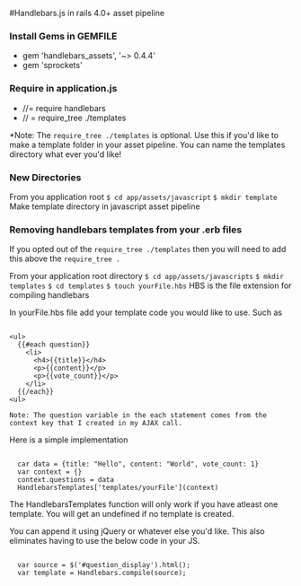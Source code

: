#Handlebars.js in rails 4.0+ asset pipeline

### Install Gems in GEMFILE
* gem 'handlebars_assets', '~> 0.4.4'
* gem 'sprockets'

### Require in application.js
* //= require handlebars
* // = require_tree ./templates

*Note: The ```require_tree ./templates``` is optional. Use this if you'd like to make a template folder in your asset pipeline. You can name the templates directory what ever you'd like!

### New Directories
From you application root
```$ cd app/assets/javascript```
```$ mkdir template```
Make template directory in javascript asset pipeline

### Removing handlebars templates from your .erb files

If you opted out of the ```require_tree ./templates``` then you will need to add this above the ```require_tree .```

From your application root directory
```$ cd app/assets/javascripts```
```$ mkdir templates```
```$ cd templates```
```$ touch yourFile.hbs``` HBS is the file extension for compiling handlebars

In yourFile.hbs file add your template code you would like to use. Such as
<pre><code>
&lt;ul&gt;
  {{#each question}}
    &lt;li&gt;
      &lt;h4&gt;{{title}}&lt;/h4&gt;
      &lt;p&gt;{{content}}&lt;/p&gt;
      &lt;p&gt;{{vote_count}}&lt;/p&gt;
    &lt;/li&gt;
  {{/each}}
&lt;ul&gt;
</pre></code>

```Note: The question variable in the each statement comes from the context key that I created in my AJAX call.```

Here is a simple implementation

<pre><code>
  car data = {title: "Hello", content: "World", vote_count: 1}
  var context = {}
  context.questions = data
  HandlebarsTemplates&#91;'templates/yourFile'&#93;(context)
</code></pre>

The HandlebarsTemplates function will only work if you have atleast one template. You will get an undefined if no template is created.

You can append it using jQuery or whatever else you'd like. This also eliminates having to use the below code in your JS.
<pre><code>
  var source = $('#question_display').html();
  var template = Handlebars.compile(source);
</pre></code>

